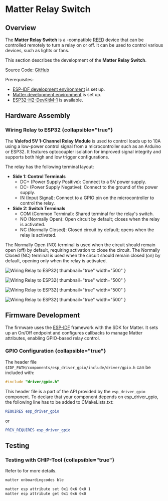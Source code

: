 # Matter Relay Switch

## Overview

The **Matter Relay Switch** is a [](Matter.md)-compatible [REED](Thread.md#end-device) device that can be controlled
remotely to turn a relay on or off. It can be used to control various devices, such as lights or fans.

This section describes the development of the **Matter Relay Switch**.

Source Code: [GitHub](https://github.com/albert-gee/matter_relay)

Prerequisites:

- [ESP-IDF development environment](ESP-IDF-Setup.md) is set up.
- [Matter development environment](Matter-Controllers.md) is set up.
- [ESP32-H2-DevKitM-1](https://docs.espressif.com/projects/esp-dev-kits/en/latest/esp32h2/esp32-h2-devkitm-1/index.html)
  is available.

## Hardware Assembly

### Wiring Relay to ESP32 {collapsible="true"}

The **Valefod 5V 1-Channel Relay Module** is used to control loads up to 10A using a low-power control signal from a
microcontroller such as an Arduino or ESP32. It features optocoupler isolation for improved signal integrity and
supports both high and low trigger configurations.

The relay has the following terminal layout:

- **Side 1: Control Terminals**
    - DC+ (Power Supply Positive): Connect to a 5V power supply.
    - DC- (Power Supply Negative): Connect to the ground of the power supply.
    - IN (Input Signal): Connect to a GPIO pin on the microcontroller to control the relay.
- **Side 2: Switch Terminals**
    - COM (Common Terminal): Shared terminal for the relay's switch.
    - NO (Normally Open): Open circuit by default; closes when the relay is activated.
    - NC (Normally Closed): Closed circuit by default; opens when the relay is activated.

The Normally Open (NO) terminal is used when the circuit should remain open (off) by default, requiring activation to
close the circuit. The Normally Closed (NC) terminal is used when the circuit should remain closed (on) by default,
opening only when the relay is activated.

![Wiring Relay to ESP32](image39.jpg){ thumbnail="true" width="500" }

![Wiring Relay to ESP32](image40.jpg){ thumbnail="true" width="500" }

![Wiring Relay to ESP32](image13.jpg){ thumbnail="true" width="500" }

![Wiring Relay to ESP32](image24.jpg){ thumbnail="true" width="500" }

## Firmware Development

The firmware uses the [ESP-IDF](Espressif.md#esp-idf-framework) framework with the SDK for Matter. It sets up an On/Off
endpoint and configures callbacks to manage Matter attributes, enabling GPIO-based relay control.

### GPIO Configuration {collapsible="true"}

The header file `$IDF_PATH/components/esp_driver_gpio/include/driver/gpio.h` can be included with:

```c
#include "driver/gpio.h"
```

This header file is a part of the API provided by the `esp_driver_gpio` component. To declare that your component
depends on esp_driver_gpio, the following line has to be added to CMakeLists.txt:

```CMake
REQUIRES esp_driver_gpio
```

or

```CMake
PRIV_REQUIRES esp_driver_gpio
```

## Testing

### Testing with CHIP-Tool {collapsible="true"}

Refer to [](CHIP-Tool.md) for more details.

```Bash
matter onboardingcodes ble

matter esp attribute set 0x1 0x6 0x0 1
matter esp attribute get 0x1 0x6 0x0
```

